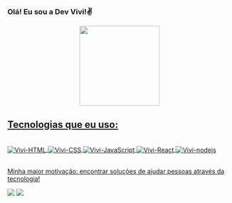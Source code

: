 ### Olá! Eu sou a Dev Vivi!✌️

<div align="center">
  <a href="https://github.com/viviangcastro">
  
  <img height="180em" src="https://github-readme-stats.vercel.app/api?username=viviangcastro&show_icons=true&theme=dracula&include_all_commits=true&count_private=true"/>
 
</div>

## Tecnologias que eu uso:
  
<div style="display: inline_block"><br>
  <img align="center" alt="Vivi-HTML"  src="https://img.shields.io/badge/HTML-239120?style=for-the-badge&logo=html5&logoColor=white"/>
  <img align="center" alt="Vivi-CSS" src="https://img.shields.io/badge/CSS3-1572B6?style=for-the-badge&logo=css3&logoColor=white"/>
  <img align="center" alt="Vivi-JavaScript" src="https://img.shields.io/badge/JavaScript-F7DF1E?style=for-the-badge&logo=javascript&logoColor=black"/>
  <img align="center" alt="Vivi-React" src="https://img.shields.io/badge/React-20232A?style=for-the-badge&logo=react&logoColor=61DAFB"/>
  <img align="center" alt="Vivi-nodejs" src="https://img.shields.io/badge/Node.js-43853D?style=for-the-badge&logo=node.js&logoColor=white"/>
</div><br/>
  
 Minha maior motivação: encontrar soluções de ajudar pessoas através da tecnologia!
 
<div> 
  <a href = "mailto:viviangcastro2@gmail.com"><img src="https://img.shields.io/badge/-Gmail-%23333?style=for-the-badge&logo=gmail&logoColor=white" target="_blank"></a>
  <a href="https://www.linkedin.com/in/vivian-gueivara-de-castro/" target="_blank"><img src="https://img.shields.io/badge/-LinkedIn-%230077B5?style=for-the-badge&logo=linkedin&logoColor=white" target="_blank"></a> 
</div>
